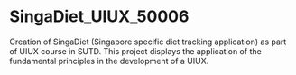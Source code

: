 # SingaDiet_UIUX_50006
Creation of SingaDiet (Singapore specific diet tracking application) as part of UIUX course in SUTD. This project displays the application of the fundamental principles in the development of a UIUX.
